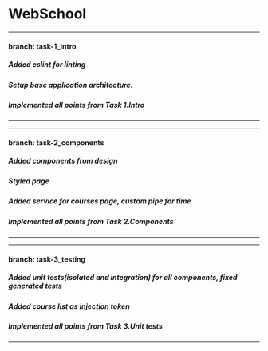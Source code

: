 # WebSchool
-----------------------------------------------------------------------------------------------------------------------------------
#### branch: task-1_intro
##### Added eslint for linting
##### Setup base application architecture.
##### Implemented all points from Task 1.Intro
-----------------------------------------------------------------------------------------------------------------------------------

-----------------------------------------------------------------------------------------------------------------------------------
#### branch: task-2_components
##### Added components from design
##### Styled page
##### Added service for courses page, custom pipe for time
##### Implemented all points from Task 2.Components
-----------------------------------------------------------------------------------------------------------------------------------

-----------------------------------------------------------------------------------------------------------------------------------
#### branch: task-3_testing
##### Added unit tests(isolated and integration) for all components, fixed generated tests
##### Added course list as injection token
##### Implemented all points from Task 3.Unit tests
-----------------------------------------------------------------------------------------------------------------------------------